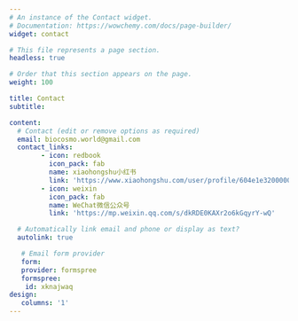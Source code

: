 ```yaml
---
# An instance of the Contact widget.
# Documentation: https://wowchemy.com/docs/page-builder/
widget: contact

# This file represents a page section.
headless: true

# Order that this section appears on the page.
weight: 100

title: Contact
subtitle:

content:
  # Contact (edit or remove options as required)
  email: biocosmo.world@gmail.com
  contact_links:
        - icon: redbook
          icon_pack: fab
          name: xiaohongshu小红书
          link: 'https://www.xiaohongshu.com/user/profile/604e1e320000000001009916?xhsshare=CopyLink&appuid=5a847fd811be1034623e5c98&apptime=1676491691'
        - icon: weixin
          icon_pack: fab
          name: WeChat微信公众号
          link: 'https://mp.weixin.qq.com/s/dkRDE0KAXr2o6kGqyrY-wQ'

  # Automatically link email and phone or display as text?
  autolink: true

   # Email form provider
   form:
   provider: formspree
   formspree:
    id: xknajwaq
design:
   columns: '1'
---
```


